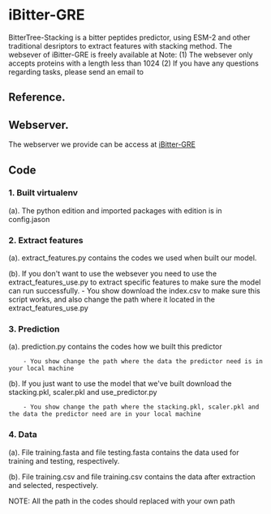 # iBitter-GRE
BitterTree-Stacking is a bitter peptides predictor, using ESM-2 and other traditional desriptors to extract features with stacking method.
The websever of iBitter-GRE is freely available at 
Note:
(1) The websever only accepts proteins with a length less than 1024
(2) If you have any questions regarding tasks, please send an email to 


## Reference.


## Webserver.
The webserver we provide can be access at [iBitter-GRE](http://121.36.197.223:45910/)




## Code
### 1. Built virtualenv
   
   (a). The python edition and imported packages with edition is in config.jason
   
### 2. Extract features
   
   (a). extract_features.py contains the codes we used when built our model.
   
   (b). If you don't want to use the websever you need to use the extract_features_use.py to extract 
       specific features to make sure the model can run successfully.
        - You show download the index.csv to make sure this script works, and also change the path where it located in the extract_features_use.py
   
### 3. Prediction

   (a). prediction.py contains the codes how we built this predictor
   
        - You show change the path where the data the predictor need is in your local machine
   
   (b). If you just want to use the model that we've built download the stacking.pkl, scaler.pkl and use_predictor.py
   
        - You show change the path where the stacking.pkl, scaler.pkl and the data the predictor need are in your local machine
   
### 4. Data
   
   (a). File training.fasta and file testing.fasta contains the data used for training and testing, 
       respectively.
   
   (b). File training.csv and file training.csv contains the data after extraction and selected,
        respectively.
   
NOTE:
   All the path in the codes should replaced with your own path
